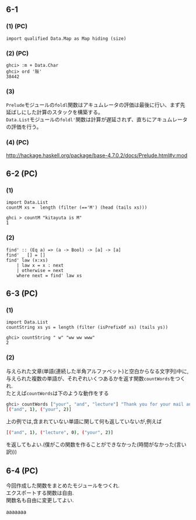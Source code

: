 ## 6-1
### (1) (PC)
```
import qualified Data.Map as Map hiding (size)
```
### (2) (PC)
```
ghci> :m + Data.Char
ghci> ord '阪'
38442
```
### (3)
`Prelude`モジュールの`foldl`関数はアキュムレータの評価は最後に行い、まず先延ばしにした計算のスタックを構築する。  
`Data.List`モジュールの`foldl'`関数は計算が遅延されず、直ちにアキュムレータの評価を行う。  
### (4) (PC)
http://hackage.haskell.org/package/base-4.7.0.2/docs/Prelude.html#v:mod
## 6-2 (PC)
### (1)
```
import Data.List
countM xs =  length (filter (=='M') (head (tails xs)))
```
```
ghci > countM "kitayuta is M"
1
```
### (2)
```
find' :: (Eq a) => (a -> Bool) -> [a] -> [a]
find' _ [] = []
find' law (x:xs)
    | law x = x : next
    | otherwise = next
    where next = find' law xs
```
## 6-3 (PC)
### (1)
```
import Data.List
countString xs ys = length (filter (isPrefixOf xs) (tails ys))
```
```
ghci> countString " w" "ww ww www"
2
```
### (2)
与えられた文章(単語(連続した半角アルファベット)と空白からなる文字列)中に,与えられた複数の単語が、それぞれいくつあるかを返す関数`countWords`をつくれ.  
たとえば`countWords`は下のような動作をする
```sh
ghci> countWords ["your", "and", "lecture"] "Thank you for your mail and your lectures"
[("and", 1), ("your", 2)]
```
上の例では,含まれていない単語に関して何も返していないが,例えば
```sh
[("and", 1), ("lecture", 0), ("your", 2)]
```
を返してもよい.(僕がこの関数を作ることができなかった(時間がなかった(言い訳)))
## 6-4 (PC)
今回作成した関数をまとめたモジュールをつくれ.  
エクスポートする関数は自由.  
関数名も自由に変更してよい.

aaaaaaa